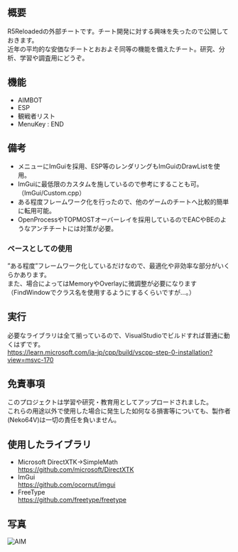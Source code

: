## 概要
R5Reloadedの外部チートです。チート開発に対する興味を失ったので公開しておきます。  
近年の平均的な安価なチートとおおよそ同等の機能を備えたチート。研究、分析、学習や調査用にどうぞ。

## 機能
* AIMBOT
* ESP
* 観戦者リスト
* MenuKey : END

## 備考
* メニューにImGuiを採用、ESP等のレンダリングもImGuiのDrawListを使用。
* ImGuiに最低限のカスタムを施しているので参考にすることも可。（ImGui/Custom.cpp）
* ある程度フレームワーク化を行ったので、他のゲームのチートへ比較的簡単に転用可能。
* OpenProcessやTOPMOSTオーバーレイを採用しているのでEACやBEのようなアンチチートには対策が必要。

### ベースとしての使用
”ある程度”フレームワーク化しているだけなので、最適化や非効率な部分がいくらかあります。  
また、場合によってはMemoryやOverlayに微調整が必要になります（FindWindowでクラス名を使用するようにするくらいですが…。）

## 実行
必要なライブラリは全て揃っているので、VisualStudioでビルドすれば普通に動くはずです。  
https://learn.microsoft.com/ja-jp/cpp/build/vscpp-step-0-installation?view=msvc-170

## 免責事項
このプロジェクトは学習や研究・教育用としてアップロードされました。  
これらの用途以外で使用した場合に発生した如何なる損害等についても、製作者(Neko64V)は一切の責任を負いません。  

## 使用したライブラリ
* Microsoft DirectXTK->SimpleMath  
https://github.com/microsoft/DirectXTK  
* ImGui  
https://github.com/ocornut/imgui  
* FreeType  
https://github.com/freetype/freetype  

## 写真
![AIM](https://github.com/user-attachments/assets/37da052f-b8b1-4072-b6a2-c7bbd2fd3647)
